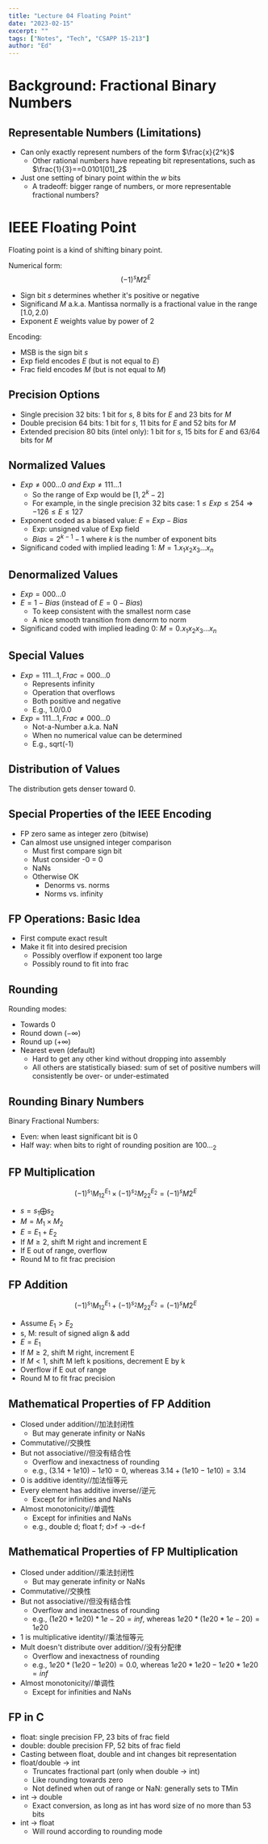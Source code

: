 ```yaml
---
title: "Lecture 04 Floating Point"
date: "2023-02-15"
excerpt: ""
tags: ["Notes", "Tech", "CSAPP 15-213"]
author: "Ed"
---
```


# Background: Fractional Binary Numbers

## Representable Numbers (Limitations)

- Can only exactly represent numbers of the form $\frac{x}{2^k}$
  - Other rational numbers have repeating bit representations, such as $\frac{1}{3}==0.0101[01]_2$
- Just one setting of binary point within the $w$ bits
  - A tradeoff: bigger range of numbers, or more representable fractional numbers?

# IEEE Floating Point

Floating point is a kind of shifting binary point.

Numerical form:
$$(-1)^sM2^E$$

- Sign bit $s$ determines whether it's positive or negative
- Significand $M$ a.k.a. Mantissa normally is a fractional value in the range $[1.0,2.0)$
- Exponent $E$ weights value by power of 2

Encoding:

- MSB is the sign bit $s$
- Exp field encodes $E$ (but is not equal to $E$)
- Frac field encodes $M$ (but is not equal to $M$)

## Precision Options

- Single precision 32 bits: 1 bit for $s$, 8 bits for $E$ and 23 bits for $M$
- Double precision 64 bits: 1 bit for $s$, 11 bits for $E$ and 52 bits for $M$
- Extended precision 80 bits (intel only): 1 bit for $s$, 15 bits for $E$ and 63/64 bits for $M$

## Normalized Values

- $Exp\neq 000\dots0\ and\ Exp\neq 111\dots1$
  - So the range of Exp would be $[1,2^k-2]$
  - For example, in the single precision 32 bits case: $1\leq Exp\leq 254\Rightarrow -126\leq E\leq 127$
- Exponent coded as a biased value: $E=Exp-Bias$
  - Exp: unsigned value of Exp field
  - $Bias=2^{k-1}-1$ where $k$ is the number of exponent bits
- Significand coded with implied leading 1: $M=1.x_1x_2x_3...x_n$

## Denormalized Values

- $Exp=000\dots0$
- $E=1-Bias$ (instead of $E=0-Bias$)
  - To keep consistent with the smallest norm case
  - A nice smooth transition from denorm to norm
- Significand coded with implied leading 0: $M=0.x_1x_2x_3...x_n$

## Special Values

- $Exp=111\dots1,Frac=000\dots0$
  - Represents infinity
  - Operation that overflows
  - Both positive and negative
  - E.g., 1.0/0.0
- $Exp=111\dots1,Frac\neq000\dots0$
  - Not-a-Number a.k.a. NaN
  - When no numerical value can be determined
  - E.g., sqrt(-1)

## Distribution of Values

The distribution gets denser toward 0.

## Special Properties of the IEEE Encoding

- FP zero same as integer zero (bitwise)
- Can almost use unsigned integer comparison
  - Must first compare sign bit
  - Must consider -0 = 0
  - NaNs
  - Otherwise OK
    - Denorms vs. norms
    - Norms vs. infinity

## FP Operations: Basic Idea

- First compute exact result
- Make it fit into desired precision
  - Possibly overflow if exponent too large
  - Possibly round to fit into frac

## Rounding

Rounding modes:

- Towards 0
- Round down ($-\infty$)
- Round up ($+\infty$)
- Nearest even (default)
  - Hard to get any other kind without dropping into assembly
  - All others are statistically biased: sum of set of positive numbers will consistently be over- or under-estimated

## Rounding Binary Numbers

Binary Fractional Numbers:

- Even: when least significant bit is 0
- Half way: when bits to right of rounding position are $100\dots_2$

## FP Multiplication

$$(-1)^{s_1}M_12^{E_1}\times (-1)^{s_2}M_22^{E_2}=(-1)^{s}M2^{E}$$

- $s=s_1\bigoplus s_2$
- $M=M_1\times M_2$
- $E=E_1+E_2$
- If $M\geq2$, shift M right and increment E
- If E out of range, overflow
- Round M to fit frac precision

## FP Addition

$$(-1)^{s_1}M_12^{E_1}+(-1)^{s_2}M_22^{E_2}=(-1)^{s}M2^{E}$$

- Assume $E_1>E_2$
- s, M: result of signed align & add
- $E=E_1$
- If $M\geq 2$, shift M right, increment E
- If $M<1$, shift M left k positions, decrement E by k
- Overflow if E out of range
- Round M to fit frac precision

## Mathematical Properties of FP Addition

- Closed under addition//加法封闭性
  - But may generate infinity or NaNs
- Commutative//交换性
- But not associative//但没有结合性
  - Overflow and inexactness of rounding
  - e.g., $(3.14+1e10)-1e10=0$, whereas $3.14+(1e10-1e10)=3.14$
- 0 is additive identity//加法恒等元
- Every element has additive inverse//逆元
  - Except for infinities and NaNs
- Almost monotonicity//单调性
  - Except for infinities and NaNs
  - e.g., double d; float f; d>f -> -d<-f

## Mathematical Properties of FP Multiplication

- Closed under addition//乘法封闭性
  - But may generate infinity or NaNs
- Commutative//交换性
- But not associative//但没有结合性
  - Overflow and inexactness of rounding
  - e.g., $(1e20*1e20)*1e-20=inf$, whereas $1e20*(1e20*1e-20)=1e20$
- 1 is multiplicative identity//乘法恒等元
- Mult doesn't distribute over addition//没有分配律
  - Overflow and inexactness of rounding
  - e.g., $1e20*(1e20-1e20)=0.0$, whereas $1e20*1e20-1e20*1e20=inf$
- Almost monotonicity//单调性
  - Except for infinities and NaNs

## FP in C

- float: single precision FP, 23 bits of frac field
- double: double precision FP, 52 bits of frac field
- Casting between float, double and int changes bit representation
- float/double -> int
  - Truncates fractional part (only when double -> int)
  - Like rounding towards zero
  - Not defined when out of range or NaN: generally sets to TMin
- int -> double
  - Exact conversion, as long as int has word size of no more than 53 bits
- int -> float
  - Will round according to rounding mode
